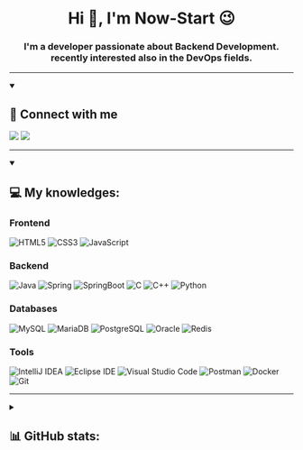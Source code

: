 <h1 align="center">Hi 👋, I'm Now-Start 😉</h1>
<h3 align="center">I'm a developer passionate about Backend Development. </br> recently interested also in the DevOps fields.</h3>
  
---

<details open>
<summary><h2>🤝 Connect with me</h2></summary>

[<img src="https://img.shields.io/badge/LG-A50034.svg?&style=for-the-badge&logo=lg&logoColor=white&link=mailto:nowstart2691@lguplus.co.kr"/>](mailto:nowstart2691@lguplus.co.kr)
[<img src="https://img.shields.io/badge/gmail-c14438.svg?&style=for-the-badge&logo=Gmail&logoColor=white&link=mailto:nowstart2691@gmail.com"/>](mailto:nowstart2691@gmail.com)
</details>
  
---

<details open>
<summary><h2>💻 My knowledges:</h2> </summary>
  
### Frontend
![HTML5](https://img.shields.io/badge/HTML5-E34F26.svg?&style=for-the-badge&logo=HTML5&logoColor=white)
![CSS3](https://img.shields.io/badge/CSS3-1572B6.svg?&style=for-the-badge&logo=CSS3&logoColor=white)
![JavaScript](https://img.shields.io/badge/JavaScript-F7DF1E.svg?&style=for-the-badge&logo=JavaScript&logoColor=white)
  
### Backend
![Java](https://img.shields.io/badge/Java-344CB7.svg?&style=for-the-badge&logo=Java&logoColor=white)
![Spring](https://img.shields.io/badge/Spring-6DB33F.svg?&style=for-the-badge&logo=Spring&logoColor=white)
![SpringBoot](https://img.shields.io/badge/Springboot-6DB33F.svg?&style=for-the-badge&logo=Springboot&logoColor=white)
![C](https://img.shields.io/badge/C-A8B9CC.svg?&style=for-the-badge&logo=C&logoColor=white)
![C++](https://img.shields.io/badge/C++-00599C.svg?&style=for-the-badge&logo=C++&logoColor=white)
![Python](https://img.shields.io/badge/Python-3776AB.svg?&style=for-the-badge&logo=Python&logoColor=white)
  
### Databases
![MySQL](https://img.shields.io/badge/MySQL-4479A1.svg?&style=for-the-badge&logo=MySQL&logoColor=white)
![MariaDB](https://img.shields.io/badge/mariadb-003545.svg?&style=for-the-badge&logo=mariadb&logoColor=white)
![PostgreSQL](https://img.shields.io/badge/Postgresql-4169E1.svg?&style=for-the-badge&logo=Postgresql&logoColor=white)
![Oracle](https://img.shields.io/badge/Oracle-F80000.svg?&style=for-the-badge&logo=Oracle&logoColor=white)
![Redis](https://img.shields.io/badge/Redis-DC382D.svg?&style=for-the-badge&logo=Redis&logoColor=white)
  
### Tools
![IntelliJ IDEA](https://img.shields.io/badge/IntelliJ%20IDEA-000000.svg?&style=for-the-badge&logo=IntelliJ%20IDEA&logoColor=white)
![Eclipse IDE](https://img.shields.io/badge/Eclipse%20IDE-2C2255.svg?&style=for-the-badge&logo=Eclipse%20IDE&logoColor=white)
![Visual Studio Code](https://img.shields.io/badge/Visual%20Studio%20Code-007ACC.svg?&style=for-the-badge&logo=Visual%20Studio%20Code&logoColor=white)
![Postman](https://img.shields.io/badge/Postman-FF6C37.svg?&style=for-the-badge&logo=Postman&logoColor=white)
![Docker](https://img.shields.io/badge/Docker-2496ED.svg?&style=for-the-badge&logo=Docker&logoColor=white)
![Git](https://img.shields.io/badge/Git-F05032.svg?&style=for-the-badge&logo=Git&logoColor=white)
    
</details>

---

<details>
<summary><h2>📊 GitHub stats:</h2></summary>
  
![GitHub stats](https://github-readme-stats.vercel.app/api?username=now-start&show_icons=true&theme=react)
![Top Langs](https://github-readme-stats.vercel.app/api/top-langs/?username=now-start&layout=compact&theme=react)
</details>
